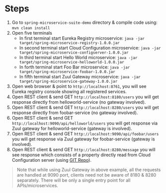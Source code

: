 # Steps

1. Go to `spring-microservice-suite-demo` directory & compile code using: `mvn clean install`
2. Open five terminals
     * In first terminal start Eureka Registry microservice: `java -jar target/spring-microservice-registry-1.0.0.jar`
     * In second terminal start Cloud Configuration microservice: `java -jar target/spring-microservice-configserver-1.0.0.jar`
     * In third terminal start Hello World microservice: `java -jar target/spring-microservice-helloworld-1.0.0.jar`
     * In forth terminal start Foo Bar microservice: `java -jar target/spring-microservice-foobar-1.0.0.jar`
     * In fifth terminal start Zuul Gateway microservice: `java -jar target/spring-microservice-gateway-1.0.0.jar`
3. Open web browser & point to `http://localhost:8761`, you will see Eureka registry console showing all registered services.
4. Open REST client & send GET `http://localhost:8180/users` you will get response directly from helloworld-service (no gateway involved).
5. Open REST client & send GET `http://localhost:8280/users` you will get response directly from foobar-service (no gateway involved).
6. Open REST client & send GET `http://localhost:9090/api/helloworld/users` you will get response via Zuul gateway for helloworld-service (gateway is involved).
7. Open REST client & send GET `http://localhost:9090/api/foobar/users` you will get response via Zuul gateway for foobar-service (gateway is involved).
8. Open REST client & send GET `http://localhost:8280/message` you will see response which consists of a property directly read from Cloud Configuration server (using [GIT Repo](https://github.com/anishsneh/config-repo)).

> Note that while using Zuul Gateway in above example, all the requests are handled at 9090 port, clients need not be aware of 8180 & 8280 separately. There will be only a single entry point for all APIs/microservices.